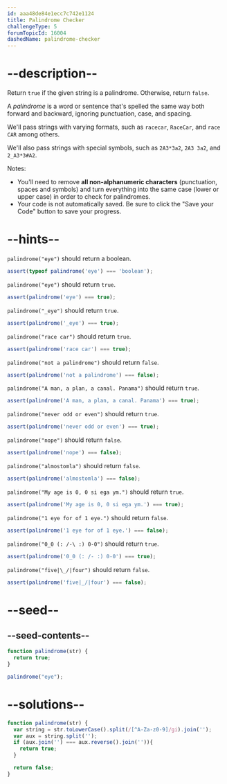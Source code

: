 ```yaml
---
id: aaa48de84e1ecc7c742e1124
title: Palindrome Checker
challengeType: 5
forumTopicId: 16004
dashedName: palindrome-checker
---
```


# --description--

Return `true` if the given string is a palindrome. Otherwise, return `false`.

A <dfn>palindrome</dfn> is a word or sentence that's spelled the same way both forward and backward, ignoring punctuation, case, and spacing.

We'll pass strings with varying formats, such as `racecar`, `RaceCar`, and `race CAR` among others.

We'll also pass strings with special symbols, such as `2A3*3a2`, `2A3 3a2`, and `2_A3*3#A2`.

Notes: 

- You'll need to remove **all non-alphanumeric characters** (punctuation, spaces and symbols) and turn everything into the same case (lower or upper case) in order to check for palindromes.
- Your code is not automatically saved. Be sure to click the "Save your Code" button to save your progress.

# --hints--

`palindrome("eye")` should return a boolean.

```js
assert(typeof palindrome('eye') === 'boolean');
```

`palindrome("eye")` should return `true`.

```js
assert(palindrome('eye') === true);
```

`palindrome("_eye")` should return `true`.

```js
assert(palindrome('_eye') === true);
```

`palindrome("race car")` should return `true`.

```js
assert(palindrome('race car') === true);
```

`palindrome("not a palindrome")` should return `false`.

```js
assert(palindrome('not a palindrome') === false);
```

`palindrome("A man, a plan, a canal. Panama")` should return `true`.

```js
assert(palindrome('A man, a plan, a canal. Panama') === true);
```

`palindrome("never odd or even")` should return `true`.

```js
assert(palindrome('never odd or even') === true);
```

`palindrome("nope")` should return `false`.

```js
assert(palindrome('nope') === false);
```

`palindrome("almostomla")` should return `false`.

```js
assert(palindrome('almostomla') === false);
```

`palindrome("My age is 0, 0 si ega ym.")` should return `true`.

```js
assert(palindrome('My age is 0, 0 si ega ym.') === true);
```

`palindrome("1 eye for of 1 eye.")` should return `false`.

```js
assert(palindrome('1 eye for of 1 eye.') === false);
```

`palindrome("0_0 (: /-\ :) 0-0")` should return `true`.

```js
assert(palindrome('0_0 (: /- :) 0-0') === true);
```

`palindrome("five|\_/|four")` should return `false`.

```js
assert(palindrome('five|_/|four') === false);
```

# --seed--

## --seed-contents--

```js
function palindrome(str) {
  return true;
}

palindrome("eye");
```

# --solutions--

```js
function palindrome(str) {
  var string = str.toLowerCase().split(/[^A-Za-z0-9]/gi).join('');
  var aux = string.split('');
  if (aux.join('') === aux.reverse().join('')){
    return true;
  }

  return false;
}
```
